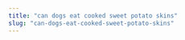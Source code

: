 ```yaml
---
title: "can dogs eat cooked sweet potato skins"
slug: "can-dogs-eat-cooked-sweet-potato-skins"
---
```


